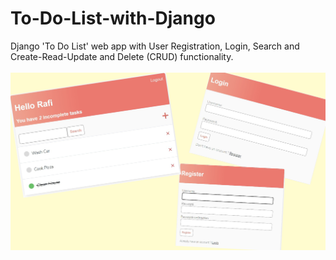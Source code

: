 # To-Do-List-with-Django
Django 'To Do List' web app with User Registration, Login, Search and Create-Read-Update and Delete (CRUD) functionality.
</br></br>
<img src="https://github.com/Shariar-Rafi/To-Do-List-with-Django/blob/main/to_do_list_with_django_img.png" alt="Girl in a jacket"  height="60%">

